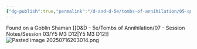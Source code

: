 ```yaml
---
{"dg-publish":true,"permalink":"/d-and-d-5e/tombs-of-annihilation/05-quests-and-leads/the-wizard-and-the-guardian/amulet-of-vorn/","noteIcon":"","created":"2025-07-16T20:30:07.284-05:00","updated":"2025-09-24T21:35:45.964-05:00"}
---
```


Found on a Goblin Shaman [[D&D - 5e/Tombs of Annihilation/07 - Session Notes/Session 03/Y5 M3 D12\|Y5 M3 D12]]
![Pasted image 20250716203014.png](/img/user/D&D%20-%205e/Tombs%20of%20Annihilation/Image%20Archive/Pasted%20image%2020250716203014.png)